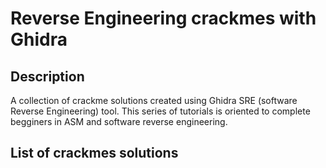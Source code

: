 # Reverse Engineering crackmes with Ghidra

## Description ##
A collection of crackme solutions created using Ghidra SRE (software Reverse Engineering) tool. This series of tutorials is oriented to complete begginers in ASM and software reverse engineering.

## List of crackmes solutions ##

